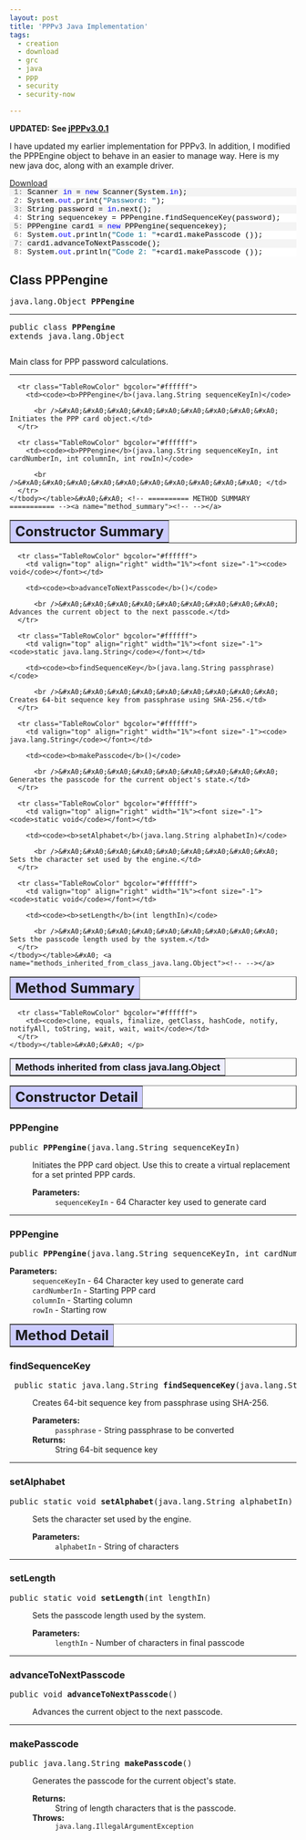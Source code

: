 ```yaml
---
layout: post
title: 'PPPv3 Java Implementation'
tags:
  - creation
  - download
  - grc
  - java
  - ppp
  - security
  - security-now

---
```


<p><strong>UPDATED: See <a href="http://thisisnotajoke.com/blog/2007/12/21/jpppv301-released/">jPPPv3.0.1</a></strong></p>
<p>I have updated my earlier implementation for PPPv3. In addition, I modified the PPPEngine object to behave in an easier to manage way. Here is my new java doc, along with an example driver.</p>
<a href="http://downloads.thisisnotajoke.com/?dl=PPPjava.zip">Download</a>
<!--adsense--><!--more-->
<div class="csharpcode">
  <pre class="alt"><span class="lnum"> 1: </span>Scanner <span class="kwrd">in</span> = <span class="kwrd">new</span> Scanner(System.<span class="kwrd">in</span>);</pre>

  <pre><span class="lnum"> 2: </span>System.<span class="kwrd">out</span>.print(<span class="str">&quot;Password: &quot;</span>);</pre>

  <pre class="alt"><span class="lnum"> 3: </span>String password = <span class="kwrd">in</span>.next();</pre>

  <pre><span class="lnum"> 4: </span>String sequencekey = PPPengine.findSequenceKey(password);</pre>

  <pre class="alt"><span class="lnum"> 5: </span>PPPengine card1 = <span class="kwrd">new</span> PPPengine(sequencekey);</pre>

  <pre><span class="lnum"> 6: </span>System.<span class="kwrd">out</span>.println(<span class="str">&quot;Code 1: &quot;</span>+card1.makePasscode ());</pre>

  <pre class="alt"><span class="lnum"> 7: </span>card1.advanceToNextPasscode();</pre>

  <pre><span class="lnum"> 8: </span>System.<span class="kwrd">out</span>.println(<span class="str">&quot;Code 2: &quot;</span>+card1.makePasscode ());</pre>
</div>
<style type="text/css">
.csharpcode, .csharpcode pre
{
	font-size: small;
	color: black;
	font-family: consolas, "Courier New", courier, monospace;
	background-color: #ffffff;
	/*white-space: pre;*/
}
.csharpcode pre { margin: 0em; }
.csharpcode .rem { color: #008000; }
.csharpcode .kwrd { color: #0000ff; }
.csharpcode .str { color: #006080; }
.csharpcode .op { color: #0000c0; }
.csharpcode .preproc { color: #cc6633; }
.csharpcode .asp { background-color: #ffff00; }
.csharpcode .html { color: #800000; }
.csharpcode .attr { color: #ff0000; }
.csharpcode .alt 
{
	background-color: #f4f4f4;
	width: 100%;
	margin: 0em;
}
.csharpcode .lnum { color: #606060; }</style>

<h2>Class PPPengine</h2>

<pre>java.lang.Object <b>PPPengine</b></pre>

<hr /><dl><dt>
    <pre>public class <b>PPPengine</b><dt>extends java.lang.Object</dt></pre>
  </dt></dl>

<pre></pre>

<p>Main class for PPP password calculations. </p>

<p></p>

<p></p>

<hr />

<p><!-- ======== CONSTRUCTOR SUMMARY ======== --><a name="constructor_summary"><!-- --></a>

  <table cellspacing="0" cellpadding="3" width="100%" summary="" border="1"><tbody>
      <tr class="TableHeadingColor" bgcolor="#ccccff">
        <th align="left" colspan="2"><font size="+2"><b>Constructor Summary</b></font></th>
      </tr>

      <tr class="TableRowColor" bgcolor="#ffffff">
        <td><code><b>PPPengine</b>(java.lang.String sequenceKeyIn)</code> 

          <br />&#xA0;&#xA0;&#xA0;&#xA0;&#xA0;&#xA0;&#xA0;&#xA0;&#xA0; Initiates the PPP card object.</td>
      </tr>

      <tr class="TableRowColor" bgcolor="#ffffff">
        <td><code><b>PPPengine</b>(java.lang.String sequenceKeyIn, int cardNumberIn, int columnIn, int rowIn)</code> 

          <br />&#xA0;&#xA0;&#xA0;&#xA0;&#xA0;&#xA0;&#xA0;&#xA0;&#xA0;&#xA0; </td>
      </tr>
    </tbody></table>&#xA0;&#xA0; <!-- ========== METHOD SUMMARY =========== --><a name="method_summary"><!-- --></a>

  <table cellspacing="0" cellpadding="3" width="100%" summary="" border="1"><tbody>
      <tr class="TableHeadingColor" bgcolor="#ccccff">
        <th align="left" colspan="2"><font size="+2"><b>Method Summary</b></font></th>
      </tr>

      <tr class="TableRowColor" bgcolor="#ffffff">
        <td valign="top" align="right" width="1%"><font size="-1"><code> void</code></font></td>

        <td><code><b>advanceToNextPasscode</b>()</code> 

          <br />&#xA0;&#xA0;&#xA0;&#xA0;&#xA0;&#xA0;&#xA0;&#xA0;&#xA0; Advances the current object to the next passcode.</td>
      </tr>

      <tr class="TableRowColor" bgcolor="#ffffff">
        <td valign="top" align="right" width="1%"><font size="-1"><code>static java.lang.String</code></font></td>

        <td><code><b>findSequenceKey</b>(java.lang.String passphrase)</code> 

          <br />&#xA0;&#xA0;&#xA0;&#xA0;&#xA0;&#xA0;&#xA0;&#xA0;&#xA0; Creates 64-bit sequence key from passphrase using SHA-256.</td>
      </tr>

      <tr class="TableRowColor" bgcolor="#ffffff">
        <td valign="top" align="right" width="1%"><font size="-1"><code> java.lang.String</code></font></td>

        <td><code><b>makePasscode</b>()</code> 

          <br />&#xA0;&#xA0;&#xA0;&#xA0;&#xA0;&#xA0;&#xA0;&#xA0;&#xA0; Generates the passcode for the current object's state.</td>
      </tr>

      <tr class="TableRowColor" bgcolor="#ffffff">
        <td valign="top" align="right" width="1%"><font size="-1"><code>static void</code></font></td>

        <td><code><b>setAlphabet</b>(java.lang.String alphabetIn)</code> 

          <br />&#xA0;&#xA0;&#xA0;&#xA0;&#xA0;&#xA0;&#xA0;&#xA0;&#xA0; Sets the character set used by the engine.</td>
      </tr>

      <tr class="TableRowColor" bgcolor="#ffffff">
        <td valign="top" align="right" width="1%"><font size="-1"><code>static void</code></font></td>

        <td><code><b>setLength</b>(int lengthIn)</code> 

          <br />&#xA0;&#xA0;&#xA0;&#xA0;&#xA0;&#xA0;&#xA0;&#xA0;&#xA0; Sets the passcode length used by the system.</td>
      </tr>
    </tbody></table>&#xA0; <a name="methods_inherited_from_class_java.lang.Object"><!-- --></a> 

  <table cellspacing="0" cellpadding="3" width="100%" summary="" border="1"><tbody>
      <tr class="TableSubHeadingColor" bgcolor="#eeeeff">
        <th align="left"><b>Methods inherited from class java.lang.Object</b></th>
      </tr>

      <tr class="TableRowColor" bgcolor="#ffffff">
        <td><code>clone, equals, finalize, getClass, hashCode, notify, notifyAll, toString, wait, wait, wait</code></td>
      </tr>
    </tbody></table>&#xA0;&#xA0; </p>

<p><!-- ========= CONSTRUCTOR DETAIL ======== --><a name="constructor_detail"><!-- --></a>

  <table cellspacing="0" cellpadding="3" width="100%" summary="" border="1"><tbody>
      <tr class="TableHeadingColor" bgcolor="#ccccff">
        <th align="left"><font size="+2"><b>Constructor Detail</b></font></th>
      </tr>
    </tbody></table>
  <a name="PPPengine(java.lang.String)"><!-- --></a></p>

<h3>PPPengine</h3>

<pre>public <b>PPPengine</b>(java.lang.String sequenceKeyIn)</pre>
<dl><dd>Initiates the PPP card object. Use this to create a virtual replacement for a set printed PPP cards. 
    <p></p>
    <dl><dt><b>Parameters:</b></dt><dd><code>sequenceKeyIn</code> - 64 Character key used to generate card</dd></dl></dd></dl>

<hr /><a name="PPPengine(java.lang.String, int, int, int)"><!-- --></a>

<h3>PPPengine</h3>

<pre>public <b>PPPengine</b>(java.lang.String sequenceKeyIn, int cardNumberIn, int columnIn, int rowIn)</pre>
<dl><dl><dt><b>Parameters:</b></dt><dd><code>sequenceKeyIn</code> - 64 Character key used to generate card</dd><dd><code>cardNumberIn</code> - Starting PPP card</dd><dd><code>columnIn</code> - Starting column</dd><dd><code>rowIn</code> - Starting row</dd></dl></dl><!-- ============ METHOD DETAIL ========== --><a name="method_detail"><!-- --></a>

<table cellspacing="0" cellpadding="3" width="100%" summary="" border="1"><tbody>
    <tr class="TableHeadingColor" bgcolor="#ccccff">
      <th align="left"><font size="+2"><b>Method Detail</b></font></th>
    </tr>
  </tbody></table>
<a name="findSequenceKey(java.lang.String)"><!-- --></a>

<h3>findSequenceKey</h3>

<pre> public static java.lang.String <b>findSequenceKey</b>(java.lang.String passphrase)</pre>
<dl><dd>Creates 64-bit sequence key from passphrase using SHA-256. 
    <p></p>
  </dd><dd><dl><dt><b>Parameters:</b></dt><dd><code>passphrase</code> - String passphrase to be converted </dd><dt><b>Returns:</b></dt><dd>String 64-bit sequence key</dd></dl></dd></dl>

<hr /><a name="setAlphabet(java.lang.String)"><!-- --></a>

<h3>setAlphabet</h3>

<pre>public static void <b>setAlphabet</b>(java.lang.String alphabetIn)</pre>
<dl><dd>Sets the character set used by the engine. 
    <p></p>
  </dd><dd><dl><dt><b>Parameters:</b></dt><dd><code>alphabetIn</code> - String of characters</dd></dl></dd></dl>

<hr /><a name="setLength(int)"><!-- --></a>

<h3>setLength</h3>

<pre>public static void <b>setLength</b>(int lengthIn)</pre>
<dl><dd>Sets the passcode length used by the system. 
    <p></p>
  </dd><dd><dl><dt><b>Parameters:</b></dt><dd><code>lengthIn</code> - Number of characters in final passcode</dd></dl></dd></dl>

<hr /><a name="advanceToNextPasscode()"><!-- --></a>

<h3>advanceToNextPasscode</h3>

<pre>public void <b>advanceToNextPasscode</b>()</pre>
<dl><dd>Advances the current object to the next passcode. 
    <p></p>
  </dd><dd><dl></dl></dd></dl>

<hr /><a name="makePasscode()"><!-- --></a>

<h3>makePasscode</h3>

<pre>public java.lang.String <b>makePasscode</b>()</pre>
<dl><dd>Generates the passcode for the current object's state. 
    <p></p>
  </dd><dd><dl><dt><b>Returns:</b></dt><dd>String of length characters that is the passcode. </dd><dt><b>Throws:</b> </dt><dd><code>java.lang.IllegalArgumentException</code></dd></dl></dd></dl><!-- ========= END OF CLASS DATA ========= -->
